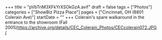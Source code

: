 +++
title = "pVbTriM3XFkYrXSOkGzA.avif"
draft = false
tags = ["Photos"]
categories = ["ShowBiz Pizza Place"]
pages = ["Cincinnati, OH (8801 Colerain Ave)"]
startDate = ""
+++
Colerain's spare walkaround in the entrance to the showroom (Fall 2005)https://archive.org/details/CEC_Colerain_Photos/CECcolerain072.JPG/
